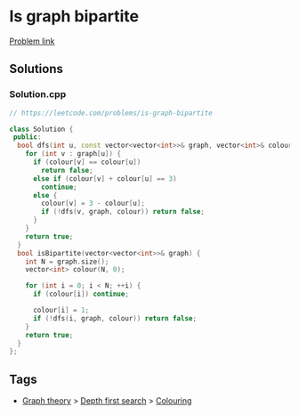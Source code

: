 # Is graph bipartite

[Problem link](https://leetcode.com/problems/is-graph-bipartite)

## Solutions


### Solution.cpp
```cpp
// https://leetcode.com/problems/is-graph-bipartite

class Solution {
 public:
  bool dfs(int u, const vector<vector<int>>& graph, vector<int>& colour) {
    for (int v : graph[u]) {
      if (colour[v] == colour[u])
        return false;
      else if (colour[v] + colour[u] == 3)
        continue;
      else {
        colour[v] = 3 - colour[u];
        if (!dfs(v, graph, colour)) return false;
      }
    }
    return true;
  }
  bool isBipartite(vector<vector<int>>& graph) {
    int N = graph.size();
    vector<int> colour(N, 0);

    for (int i = 0; i < N; ++i) {
      if (colour[i]) continue;

      colour[i] = 1;
      if (!dfs(i, graph, colour)) return false;
    }
    return true;
  }
};
```
## Tags

* [Graph theory](/README.md#Graph_theory) > [Depth first search](/README.md#Graph_theory-Depth_first_search) > [Colouring](/README.md#Graph_theory-Depth_first_search-Colouring)
